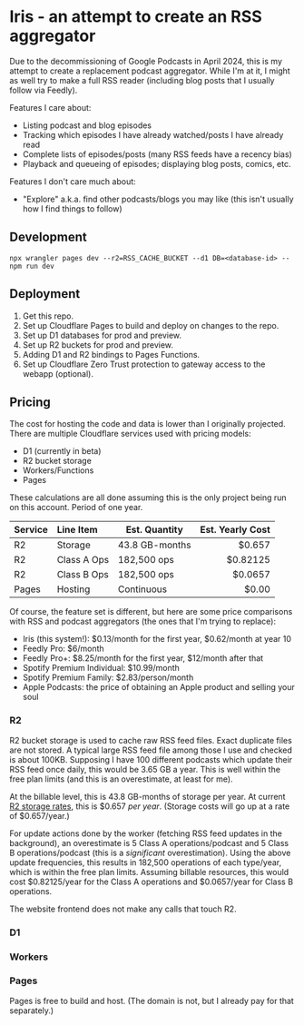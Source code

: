 # Iris - an attempt to create an RSS aggregator

Due to the decommissioning of Google Podcasts in April 2024,
this is my attempt to create a replacement podcast aggregator.
While I'm at it, I might as well try to make a full RSS reader
(including blog posts that I usually follow via Feedly).

Features I care about:
- Listing podcast and blog episodes
- Tracking which episodes I have already watched/posts I have already read
- Complete lists of episodes/posts (many RSS feeds have a recency bias)
- Playback and queueing of episodes; displaying blog posts, comics, etc.

Features I don't care much about:
- "Explore" a.k.a. find other podcasts/blogs you may like (this isn't usually how I find things to follow)

## Development

```shell
npx wrangler pages dev --r2=RSS_CACHE_BUCKET --d1 DB=<database-id> -- npm run dev
```

## Deployment

1. Get this repo.
2. Set up Cloudflare Pages to build and deploy on changes to the repo.
3. Set up D1 databases for prod and preview.
4. Set up R2 buckets for prod and preview.
5. Adding D1 and R2 bindings to Pages Functions.
6. Set up Cloudflare Zero Trust protection to gateway access to the webapp (optional).

## Pricing

The cost for hosting the code and data is lower than I originally projected.
There are multiple Cloudflare services used with pricing models:
- D1 (currently in beta)
- R2 bucket storage
- Workers/Functions
- Pages

These calculations are all done assuming this is the only project being run on this account.
Period of one year.

| Service | Line Item   | Est. Quantity  | Est. Yearly Cost |
|:--------|:------------|----------------|-----------------:|
| R2      | Storage     | 43.8 GB-months |           $0.657 |
| R2      | Class A Ops | 182,500 ops    |         $0.82125 |
| R2      | Class B Ops | 182,500 ops    |          $0.0657 |
| Pages   | Hosting     | Continuous     |            $0.00 |

Of course, the feature set is different, 
but here are some price comparisons with RSS and podcast aggregators
(the ones that I'm trying to replace):
- Iris (this system!): $0.13/month for the first year, $0.62/month at year 10
- Feedly Pro: $6/month
- Feedly Pro+: $8.25/month for the first year, $12/month after that
- Spotify Premium Individual: $10.99/month
- Spotify Premium Family: $2.83/person/month
- Apple Podcasts: the price of obtaining an Apple product and selling your soul

### R2

R2 bucket storage is used to cache raw RSS feed files.
Exact duplicate files are not stored.
A typical large RSS feed file among those I use and checked is about 100KB.
Supposing I have 100 different podcasts which update their RSS feed once daily,
this would be 3.65 GB a year.
This is well within the free plan limits (and this is an overestimate, at least for me).

At the billable level, this is 43.8 GB-months of storage per year.
At current [R2 storage rates](https://developers.cloudflare.com/r2/pricing), 
this is $0.657 *per year*.
(Storage costs will go up at a rate of $0.657/year.)

For update actions done by the worker (fetching RSS feed updates in the background),
an overestimate is 5 Class A operations/podcast and 5 Class B operations/podcast
(this is a *significant* overestimation).
Using the above update frequencies, this results in 182,500 operations of each type/year,
which is within the free plan limits.
Assuming billable resources, this would cost
$0.82125/year for the Class A operations and $0.0657/year for Class B operations.

The website frontend does not make any calls that touch R2.

### D1

### Workers

### Pages

Pages is free to build and host. 
(The domain is not, but I already pay for that separately.)
